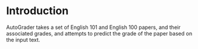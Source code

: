 # Introduction

AutoGrader takes a set of English 101 and English 100 papers, and their
associated grades, and attempts to predict the grade of the paper based on the
input text.

